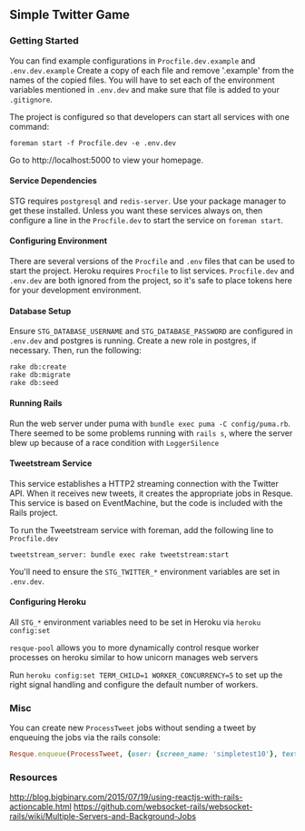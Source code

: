 ## Simple Twitter Game

### Getting Started

You can find example configurations in `Procfile.dev.example` and `.env.dev.example`
Create a copy of each file and remove '.example' from the names of the copied files.
You will have to set each of the environment variables mentioned in `.env.dev`
and make sure that file is added to your `.gitignore`.

The project is configured so that developers can start all services with
one command:

```shell
foreman start -f Procfile.dev -e .env.dev
```

Go to http://localhost:5000 to view your homepage.

#### Service Dependencies

STG requires `postgresql` and `redis-server`.  Use your package manager to get
these installed.  Unless you want these services always on, then configure
a line in the `Procfile.dev` to start the service on `foreman start`.

#### Configuring Environment

There are several versions of the `Procfile` and `.env` files that can
be used to start the project.  Heroku requires `Procfile` to list
services.  `Procfile.dev` and `.env.dev` are both ignored from the
project, so it's safe to place tokens here for your development environment.

#### Database Setup

Ensure `STG_DATABASE_USERNAME` and `STG_DATABASE_PASSWORD` are configured in
`.env.dev` and postgres is running.  Create a new role in postgres, if necessary.
Then, run the following:

```shell
rake db:create
rake db:migrate
rake db:seed
```

#### Running Rails

Run the web server under puma with `bundle exec puma -C config/puma.rb`. There
seemed to be some problems running with `rails s`, where the server blew
up because of a race condition with `LoggerSilence`

#### Tweetstream Service

This service establishes a HTTP2 streaming connection with the Twitter API.
When it receives new tweets, it creates the appropriate jobs in Resque.  This
service is based on EventMachine, but the code is included with the Rails project.

To run the Tweetstream service with foreman, add the following line to `Procfile.dev`

```
tweetstream_server: bundle exec rake tweetstream:start
```

You'll need to ensure the `STG_TWITTER_*` environment variables are set in `.env.dev`.

#### Configuring Heroku

All `STG_*` environment variables need to be set in Heroku via `heroku config:set`

`resque-pool` allows you to more dynamically control resque worker processes on heroku
similar to how unicorn manages web servers

Run `heroku config:set TERM_CHILD=1 WORKER_CONCURRENCY=5` to set up the right signal handling and configure the
default number of workers.

### Misc

You can create new `ProcessTweet` jobs without sending a tweet by enqueuing the jobs
via the rails console:

```ruby
Resque.enqueue(ProcessTweet, {user: {screen_name: 'simpletest10'}, text: "go left @simpleTwitterGame"})
```



### Resources

http://blog.bigbinary.com/2015/07/19/using-reactjs-with-rails-actioncable.html
https://github.com/websocket-rails/websocket-rails/wiki/Multiple-Servers-and-Background-Jobs
